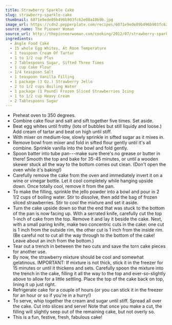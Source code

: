 ```yaml
---
title: Strawberry Sparkle Cake
slug: strawberry-sparkle-cake
thumbnail: 6071e9ede89b496b903fc62e08a10b9b.jpg
image_url: https://cdn2.pepperplate.com/recipes/6071e9ede89b496b903fc62e08a10b9b.jpg
source_name: The Pioneer Woman
source_url: http://thepioneerwoman.com/cooking/2012/07/strawberry-sparkle-cake/
ingredients:
  - Angle Food Cake
  - 15 whole Egg Whites, At Room Temperature
  - 1 teaspoon Cream Of Tartar
  - 1 to 1/2 cup Plus
  - 2 Tablespoons Sugar, Sifted Three Times
  - 1 cup Cake Flour
  - 1/4 teaspoon Salt
  - 1 teaspoon Vanilla Filling
  - 1 package (3 Oz.) Strawberry Jello
  - 2 to 1/2 cups Boiling Water
  - 1 package (1 Pound) Frozen Sliced Strawberries Icing
  - 1 to 1/2 cup Heavy Cream
  - 2 Tablespoons Sugar
---
```


* Preheat oven to 350 degrees.
* Combine cake flour and salt and sift together five times. Set aside.
* Beat egg whites until frothy (lots of bubbles but still liquidy and loose.) Add cream of tartar and beat on high until stiff.
* With mixer on medium-low, slowly sprinkle in sifted sugar as it mixes in.
* Remove bowl from mixer and fold in sifted flour gently until it's all combine. Sprinkle vanilla into the bowl and fold gently.
* Spoon batter into tube pan---make sure there's no grease or butter in there! Smooth the top and bake for 35-45 minutes, or until a wooden skewer stuck all the way to the bottom comes out clean. (Don't open the oven while it's baking!)
* Carefully remove the cake from the oven and immediately invert it on a wine or vinegar bottle. Let it cool completely while hanging upside down. Once totally cool, remove it from the pan.
* To make the filling, sprinkle the jello powder into a bowl and pour in 2 1/2 cups of boiling water. Stir to dissolve, then add the bag of frozen sliced strawberries. Stir to cool the mixture and set it aside.
* Turn the cake upside down so that the end that was stuck to the bottom of the pan is now facing up. With a serrated knife, carefully cut the top 1-inch of cake from the top. Remove it and lay it beside the cake. Next, with a small paring knife, make two concentric cuts in the cake: one cut is 1 inch from the outside rim, the other cut is 1 inch from the inside rim. (Be careful not to cut all the way through to the bottom of the cake! Leave about an inch from the bottom.)
* Tear out a trench in between the two cuts and save the torn cake pieces for another use.
* By now, the strawberry mixture should be cool and somewhat gelatinous. IMPORTANT: If mixture is not thick, stick it in the freezer for 15 minutes or until it thickens and sets. Carefully spoon the mixture into the trench in the cake, filling it all the way to the top and ever-so-slightly above to allow for a little settling. Place the top of the cake back on top, lining it up just right.
* Refrigerate cake for a couple of hours (or you can stick it in the freezer for an hour or so if you're in a hurry!)
* To serve, whip together the cream and sugar until stiff. Spread all over the cake. Cut into slices and serve! Note that once you make a cut, the filling will slightly seep out of the remaining cake, but not overly so.
* This is a fun, festive, fresh, fabulous cake!
